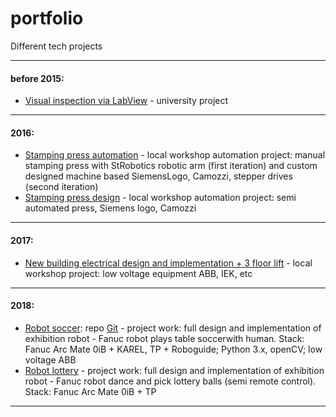 # portfolio
Different tech projects

---
#### before 2015:
- [Visual inspection via LabView](https://drive.google.com/drive/folders/1GpBXuDifZXbwfM85KXP0jBQXjKXFMTz0?usp=sharing "Google Drive") - university project
---
#### 2016:
- [Stamping press automation](https://drive.google.com/drive/folders/1-xgVA1lPaY53aDmUPS9siPmwSTVUCXjx?usp=sharing "Google Drive") - local workshop automation project: manual stamping press with StRobotics robotic arm (first iteration) and custom designed machine based SiemensLogo, Camozzi, stepper drives (second iteration)
- [Stamping press design](https://drive.google.com/drive/folders/1yzWUEU4VNbQNsCGpUjrEKS_B4Ljr9Iod?usp=sharing "Google Drive") - local workshop automation project: semi automated press, Siemens logo, Camozzi
---
#### 2017:
- [New building electrical design and implementation + 3 floor lift](https://drive.google.com/drive/folders/1s5hrvpiXmFQXlw_vQYb5GaRGwwBAhC4V?usp=sharing "Google Drive") - local workshop project: low voltage equipment ABB, IEK, etc
---
#### 2018:
- [Robot soccer](https://drive.google.com/drive/folders/1xofC55C6DJA6-YvTUXyI-Y2q7KWkhRBB?usp=sharing "Google Drive"): repo [Git](https://drive.google.com/drive/folders/1xofC55C6DJA6-YvTUXyI-Y2q7KWkhRBB?usp=sharing) - project work: full design and implementation of exhibition robot - Fanuc robot plays table soccerwith human. Stack: Fanuc Arc Mate 0iB + KAREL, TP + Roboguide; Python 3.x, openCV; low voltage ABB
- [Robot lottery](https://drive.google.com/drive/folders/1s-mRXOc0TOd_jN1Yl441cMmATWBOUwib?usp=sharing "Google Drive") - project work: full design and implementation of exhibition robot - Fanuc robot dance and pick lottery balls (semi remote control). Stack: Fanuc Arc Mate 0iB + TP
---
